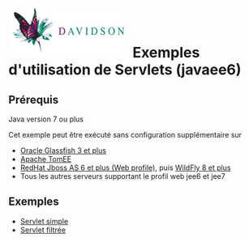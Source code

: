 ![alt text](https://github.com/marc-bouvier-dav/dav-j2ee-tuto/blob/master/dav_logo_small.png "Davidson Consulting")
Exemples d'utilisation de Servlets (javaee6)
==================================

Prérequis
---------
Java version 7 ou plus

Cet exemple peut être exécuté sans configuration supplémentaire sur 
 - [Oracle Glassfish 3 et plus](https://glassfish.java.net/)
 - [Apache TomEE](http://tomee.apache.org/)
 - [RedHat Jboss AS 6 et plus (Web profile)](http://jbossas.jboss.org/downloads), puis [WildFly 8 et plus](http://wildfly.org/)
 - Tous les autres serveurs supportant le profil web jee6 et jee7

Exemples
--------

 - [Servlet simple](https://github.com/marc-bouvier-dav/dav-j2ee-tuto/blob/master/001-servlet/src/main/java/fr/davidson/sample/jee/servlet/Servlet1.java)
 - [Servlet filtrée](https://github.com/marc-bouvier-dav/dav-j2ee-tuto/blob/master/001-servlet/src/main/java/fr/davidson/sample/jee/servlet/FilteredServlet1.java)
